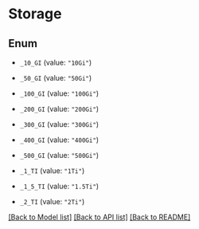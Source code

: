 # Storage

## Enum


* `_10_GI` (value: `"10Gi"`)

* `_50_GI` (value: `"50Gi"`)

* `_100_GI` (value: `"100Gi"`)

* `_200_GI` (value: `"200Gi"`)

* `_300_GI` (value: `"300Gi"`)

* `_400_GI` (value: `"400Gi"`)

* `_500_GI` (value: `"500Gi"`)

* `_1_TI` (value: `"1Ti"`)

* `_1_5_TI` (value: `"1.5Ti"`)

* `_2_TI` (value: `"2Ti"`)


[[Back to Model list]](../README.md#documentation-for-models) [[Back to API list]](../README.md#documentation-for-api-endpoints) [[Back to README]](../README.md)


